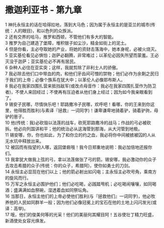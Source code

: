 # 撒迦利亚书 - 第九章
  
 1 神托永恒主的话在哈得拉地，落到大马色；因为属于永恒主的是亚兰的城市(传统：人的眼目)，和以色列的众族派。  
 2 还有交界的哈马，推罗和西顿，不管他们有多大的智能。  
 3 推罗为自己建造了堡障，堆积银子如尘沙，精金如街上的泥土。  
 4 但是你看，主必夺取她的产业，将她的资财击落海中，她本身呢，必被火烧灭。  
 5 亚实基伦看见必惧怕；迦萨必翻腾，非常难过；以革伦必因失所望而蒙羞。王必灭没于迦萨；亚实基伦必不再有居民。  
 6 杂种人必住在亚实突；这样，我就剪除了非利士人的骄傲。  
 7 我必除去他们口中带血的肉，和他们牙齿间可憎的禁物；他们必作为余剩之民归于我们的上帝；必像个族系在犹大中；以革伦人必像耶布斯人。  
 8 我必在我家四围扎营来抵挡敌军(或改点母音作：我必在我家四围扎营作为防卫者)，不使人来回经过；不使再有压迫者从他们身上经过；因为如今我亲眼看到了。  
 9 锡安子民哪，尽情快乐吧！耶路撒冷子民哪，欢呼吧！看哪，你的王来到你这里，他得胜而胜利(与素译『拯救』一词同字)！谦卑谦卑地骑着驴，骑着驴驹，母驴的崽子。  
 10 他(传统：我)必砍毁以法莲的战车，砍死耶路撒冷的战马；作战的弓必被砍拆。他必向列国讲和平；他的统治必从这海管到那海，从大河管到地极。  
 11 锡安哪，你，你也如此，为了和你立的约之血，我必将你中间被掳被囚的人从无水坑中释放出来。  
 12 被囚而有指望的人哪，返回堡砦哦！我今日郑重地说明：我必加倍地还报你们。  
 13 我拿犹大做我上弦的弓，拿以法莲做张了弓的箭。锡安哪，我必激动你的众子去攻击希腊的众子(传统：你的众子，希腊阿)，使你如勇士的刀剑。  
 14 永恒主必显现在他们以上；他的箭必射出如闪电；主永恒主必吹号角，乘南方的旋风而行。  
 15 万军之永恒主必围护他们；他们必吃喝，必践踏甩机；必吃喝闹嚷嚷，如同喝酒；盛满满如血祭碗，湿透着血如同祭坛角。  
 16 当那日，永恒主他们的上帝必使他们胜利(与『拯救他们』一词同字)，他必牧养他的人民如同群羊一般；因为他们必像冠冕上的宝石在他的土地上闪闪发光(或译：高举)。  
 17 哦，他们的俊美何等的光采！他们的美丽何其耀目阿！五谷使壮丁精力旺盛，新酒使处女容光焕发。